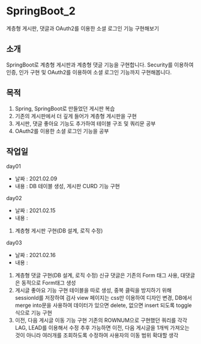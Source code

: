 # SpringBoot_2
계층형 게시판, 댓글과 OAuth2를 이용한 소셜 로그인 기능 구현해보기

## 소개
SpringBoot로 계층형 게시판과 계층형 댓글 기능을 구현합니다.
Security를 이용하여 인증, 인가 구현 및 OAuth2를 이용하여 소셜 로그인 기능까지 구현해봅니다.

## 목적
1. Spring, SpringBoot로 만들었던 게시판 복습
2. 기존의 게시판에서 더 깊게 들어가 계층형 게시판을 구현
3. 게시판, 댓글 좋아요 기능도 추가하여 테이블 구조 및 쿼리문 공부
4. OAuth2를 이용한 소셜 로그인 기능을 공부

## 작업일
day01
- 날짜 : 2021.02.09
- 내용 : DB 테이블 생성, 게시판 CURD 기능 구현

day02
- 날짜 : 2021.02.15
- 내용 : 
1. 계층형 게시판 구현(DB 설계, 로직 수정)

day03
- 날짜 : 2021.02.16
- 내용 : 
1. 계층형 댓글 구현(DB 설계, 로직 수정)
신규 댓글은 기존의 Form 태그 사용, 대댓글은 동적으로 Form태그 생성
2. 게시글 좋아요 기능 구현
테이블을 따로 생성, 중복 클릭을 방지하기 위해 sessionId를 저장하여 검사
view 페이지는 css만 이용하여 디자인 변경, DB에서 merge into문을 사용하여
데이터가 있으면 delete, 없으면 insert 되도록 toggle 식으로 기능 구현
3. 이전, 다음 게시글 이동 기능 구현
기존의 ROWNUM으로 구현했던 쿼리를 각각 LAG, LEAD를 이용해서 수정
추후 가능하면 이전, 다음 게시글을 1개씩 가져오는 것이 아니라 여러개를 조회하도록 수정하여 사용자의 이동 범위 확대할 생각